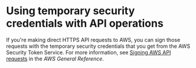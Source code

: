 # Using temporary security credentials with API operations<a name="temp-credientials"></a>

If you're making direct HTTPS API requests to AWS, you can sign those requests with the temporary security credentials that you get from the AWS Security Token Service\. For more information, see [Signing AWS API requests](https://docs.aws.amazon.com/general/latest/gr/signing_aws_api_requests.html) in the *AWS General Reference*\.